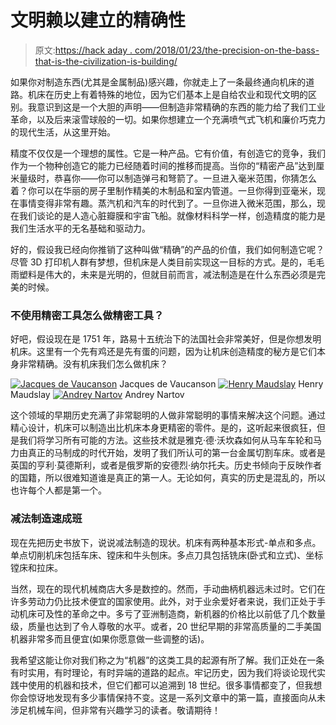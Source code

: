 # 文明赖以建立的精确性

> 原文:[https://hack aday . com/2018/01/23/the-precision-on-the-bass-that-is-the-civilization-is-building/](https://hackaday.com/2018/01/23/the-precision-upon-which-civilizations-are-built/)

如果你对制造东西(尤其是金属制品)感兴趣，你就走上了一条最终通向机床的道路。机床在历史上有着特殊的地位，因为它们基本上是自给农业和现代文明的区别。我意识到这是一个大胆的声明——但制造非常精确的东西的能力给了我们工业革命，以及后来滚雪球般的一切。如果你想建立一个充满喷气式飞机和廉价巧克力的现代生活，从这里开始。

精度不仅仅是一个理想的属性。它是一种产品。它有价值，有创造它的竞争，我们作为一个物种创造它的能力已经随着时间的推移而提高。当你的“精密产品”达到厘米量级时，恭喜你——你可以制造弹弓和弩箭了。一旦进入毫米范围，你猜怎么着？你可以在华丽的房子里制作精美的木制品和室内管道。一旦你得到亚毫米，现在事情变得非常有趣。蒸汽机和汽车的时代到了。一旦你进入微米范围，那么，现在我们谈论的是人造心脏瓣膜和宇宙飞船。就像材料科学一样，创造精度的能力是我们生活水平的无名基础和驱动力。

好的，假设我已经向你推销了这种叫做“精确”的产品的价值，我们如何制造它呢？尽管 3D 打印机人群有梦想，但机床是人类目前实现这一目标的方式。是的，毛毛雨塑料是伟大的，未来是光明的，但就目前而言，减法制造是在什么东西必须是完美的时候。

### 不使用精密工具怎么做精密工具？

好吧，假设现在是 1751 年，路易十五统治下的法国社会非常美好，但是你想发明机床。这里有一个先有鸡还是先有蛋的问题，因为让机床创造精度的秘方是它们本身非常精确。没有机床我们怎么做机床？

 [![Jacques de Vaucanson](../Images/4164cceb0cbbab6134214fdd422c7097.png "Jacques_de_Vaucanson_2-square")](https://hackaday.com/2018/01/23/the-precision-upon-which-civilizations-are-built/jacques_de_vaucanson_2-square/) Jacques de Vaucanson [![Henry Maudslay](../Images/3d7101f57cf351c9429528a93cf56495.png "Henry_Maudslay_by_Grevedon-square")](https://hackaday.com/2018/01/23/the-precision-upon-which-civilizations-are-built/henry_maudslay_by_grevedon-square/) Henry Maudslay [![Andrey Nartov](../Images/7ccab09d70e39753e502d509ccc9dae0.png "Nartov-square")](https://hackaday.com/2018/01/23/the-precision-upon-which-civilizations-are-built/nartov-square/) Andrey Nartov

这个领域的早期历史充满了非常聪明的人做非常聪明的事情来解决这个问题。通过精心设计，机床可以制造出比机床本身更精密的零件。是的，这听起来很疯狂，但是我们将学习所有可能的方法。这些技术就是雅克·德·沃坎森如何从马车车轮和马力由真正的马制成的时代开始，发明了我们所认可的第一台金属切割车床。或者是英国的亨利·莫德斯利，或者是俄罗斯的安德烈·纳尔托夫。历史书倾向于反映作者的国籍，所以很难知道谁是真正的第一人。无论如何，真实的历史是混乱的，所以也许每个人都是第一个。

### 减法制造速成班

现在先把历史书放下，说说减法制造的现状。机床有两种基本形式-单点和多点。单点切削机床包括车床、镗床和牛头刨床。多点刀具包括铣床(卧式和立式)、坐标镗床和拉床。

当然，现在的现代机械商店大多是数控的。然而，手动曲柄机器远未过时。它们在许多劳动力仍比技术便宜的国家使用。此外，对于业余爱好者来说，我们正处于手动机床可及性的革命之中。多亏了亚洲制造商，新机器的价格比以前低了几个数量级，质量也达到了令人尊敬的水平。或者，20 世纪早期的非常高质量的二手美国机器非常多而且便宜(如果你愿意做一些调整的话)。

我希望这能让你对我们称之为“机器”的这类工具的起源有所了解。我们正处在一条有时实用，有时理论，有时异端的道路的起点。牢记历史，因为我们将谈论现代实践中使用的机器和技术，但它们都可以追溯到 18 世纪。很多事情都变了，但我想你会惊讶地发现有多少事情保持不变。这是一系列文章中的第一篇，直接面向从未涉足机械车间，但非常有兴趣学习的读者。敬请期待！